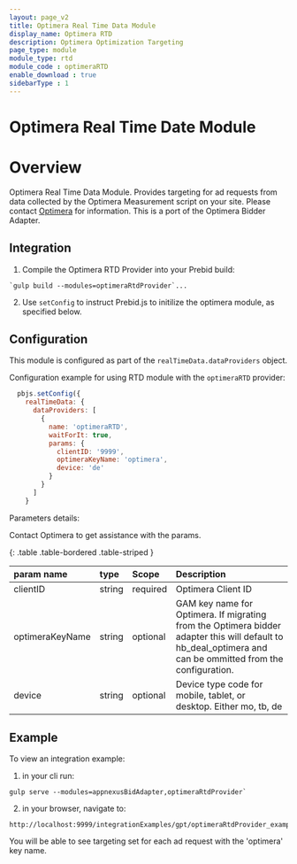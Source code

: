```yaml
---
layout: page_v2
title: Optimera Real Time Data Module
display_name: Optimera RTD
description: Optimera Optimization Targeting
page_type: module
module_type: rtd
module_code : optimeraRTD
enable_download : true
sidebarType : 1
---
```


# Optimera Real Time Date Module

# Overview

Optimera Real Time Data Module. Provides targeting for ad requests from data collected by the Optimera Measurement script on your site. Please contact [Optimera](http://optimera.nyc/) for information. This is a port of the Optimera Bidder Adapter.

## Integration

1) Compile the Optimera RTD Provider into your Prebid build:

```
`gulp build --modules=optimeraRtdProvider`...
```

2) Use `setConfig` to instruct Prebid.js to initilize the optimera module, as specified below.

## Configuration

This module is configured as part of the `realTimeData.dataProviders` object.

Configuration example for using RTD module with the `optimeraRTD` provider:

```javascript
  pbjs.setConfig({
    realTimeData: {
      dataProviders: [
        {
          name: 'optimeraRTD',
          waitForIt: true,
          params: {
            clientID: '9999',
            optimeraKeyName: 'optimera',
            device: 'de'
          }
        }
      ]
    }
``` 

Parameters details:

Contact Optimera to get assistance with the params.

{: .table .table-bordered .table-striped }

|  param name | type  |Scope | Description |
| :------------ | :------------ | :------- | :------- |
| clientID  | string  | required | Optimera Client ID |
| optimeraKeyName  | string  | optional |  GAM key name for Optimera. If migrating from the Optimera bidder adapter this will default to hb_deal_optimera and can be ommitted from the configuration. |
| device  | string  | optional | Device type code for mobile, tablet, or desktop. Either mo, tb, de |

## Example

To view an integration example:
 
1) in your cli run:

```
gulp serve --modules=appnexusBidAdapter,optimeraRtdProvider`
```

2) in your browser, navigate to:

```
http://localhost:9999/integrationExamples/gpt/optimeraRtdProvider_example.html
```

You will be able to see targeting set for each ad request with the 'optimera' key name.
